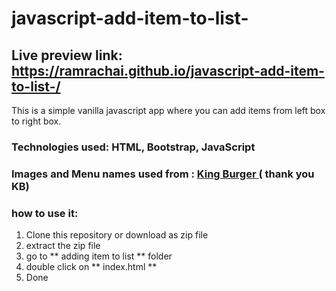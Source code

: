 # javascript-add-item-to-list-

## Live preview link: <a href  = "https://ramrachai.github.io/javascript-add-item-to-list-/"> https://ramrachai.github.io/javascript-add-item-to-list-/ </a>

This is a simple vanilla javascript app where you can add items from left box to right box.

### Technologies used: HTML, Bootstrap, JavaScript

### Images and Menu names used from : <a href = 'https://company.bk.com/menu'> King Burger </a> ( thank you KB)

### how to use it:

1. Clone this repository or download as zip file
2. extract the zip file
3. go to ** adding item to list ** folder
4. double click on ** index.html **
5. Done
